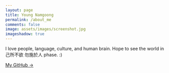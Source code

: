 ```yaml
---
layout: page
title: Young Namgoong
permalink: /about_me
comments: false
image: assets/images/screenshot.jpg
imageshadow: true
---
```


I love people, language, culture, and human brain. Hope to see the world in 己所不欲 勿施於人 phase. :)

<a target="_blank" href="https://github.com/aei0109/" class="btn btn-dark"> My GitHub &rarr;</a>

